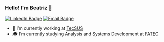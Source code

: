### Hello! I'm Beatriz 👋

[![LinkedIn Badge](https://img.shields.io/badge/bibiacoutinho-blue?style=for-the-badge&logo=Linkedin&logoColor=white&link=https://www.linkedin.com/in/bibiacoutinho/)](https://www.linkedin.com/in/bibiacoutinho/)
[![Email Badge](https://img.shields.io/badge/contact-beatrizmcout@gmail.com-red?style=for-the-badge&link=https://www.linkedin.com/in/bibiacoutinho/)](https://www.linkedin.com/in/bibiacoutinho/)
- 🔭 I’m currently working at [TecSUS](https://www.linkedin.com/company/tecsus/)
- 🎓 I’m currently studying Analysis and Systems Development at [FATEC](https://fatecsjc-prd.azurewebsites.net/)
